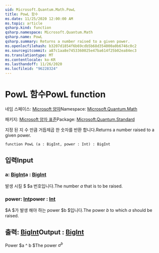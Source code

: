 ```yaml
---
uid: Microsoft.Quantum.Math.PowL
title: PowL 함수
ms.date: 11/25/2020 12:00:00 AM
ms.topic: article
qsharp.kind: function
qsharp.namespace: Microsoft.Quantum.Math
qsharp.name: PowL
qsharp.summary: Returns a number raised to a given power.
ms.openlocfilehash: b3207d1854f6b69cdb5b68d354000a0b6746c0c2
ms.sourcegitcommit: a87c1aa8e7453360025e47ba614f25b02ea84ec3
ms.translationtype: MT
ms.contentlocale: ko-KR
ms.lasthandoff: 11/26/2020
ms.locfileid: "96228324"
---
```

# <a name="powl-function"></a><span data-ttu-id="a84bc-102">PowL 함수</span><span class="sxs-lookup"><span data-stu-id="a84bc-102">PowL function</span></span>

<span data-ttu-id="a84bc-103">네임 스페이스: [Microsoft 양자](xref:Microsoft.Quantum.Math)</span><span class="sxs-lookup"><span data-stu-id="a84bc-103">Namespace: [Microsoft.Quantum.Math](xref:Microsoft.Quantum.Math)</span></span>

<span data-ttu-id="a84bc-104">패키지: [Microsoft 양자 표준](https://nuget.org/packages/Microsoft.Quantum.Standard)</span><span class="sxs-lookup"><span data-stu-id="a84bc-104">Package: [Microsoft.Quantum.Standard](https://nuget.org/packages/Microsoft.Quantum.Standard)</span></span>


<span data-ttu-id="a84bc-105">지정 된 지 수 만큼 거듭제곱 한 숫자를 반환 합니다.</span><span class="sxs-lookup"><span data-stu-id="a84bc-105">Returns a number raised to a given power.</span></span>

```qsharp
function PowL (a : BigInt, power : Int) : BigInt
```


## <a name="input"></a><span data-ttu-id="a84bc-106">입력</span><span class="sxs-lookup"><span data-stu-id="a84bc-106">Input</span></span>

### <a name="a--bigint"></a><span data-ttu-id="a84bc-107">a: [BigInt](xref:microsoft.quantum.lang-ref.bigint)</span><span class="sxs-lookup"><span data-stu-id="a84bc-107">a : [BigInt](xref:microsoft.quantum.lang-ref.bigint)</span></span>

<span data-ttu-id="a84bc-108">발생 시킬 $ $a 번호입니다.</span><span class="sxs-lookup"><span data-stu-id="a84bc-108">The number $a$ that is to be raised.</span></span>


### <a name="power--int"></a><span data-ttu-id="a84bc-109">power: [Int](xref:microsoft.quantum.lang-ref.int)</span><span class="sxs-lookup"><span data-stu-id="a84bc-109">power : [Int](xref:microsoft.quantum.lang-ref.int)</span></span>

<span data-ttu-id="a84bc-110">$A $가 발생 해야 하는 power $b $입니다.</span><span class="sxs-lookup"><span data-stu-id="a84bc-110">The power $b$ to which $a$ should be raised.</span></span>



## <a name="output--bigint"></a><span data-ttu-id="a84bc-111">출력: [BigInt](xref:microsoft.quantum.lang-ref.bigint)</span><span class="sxs-lookup"><span data-stu-id="a84bc-111">Output : [BigInt](xref:microsoft.quantum.lang-ref.bigint)</span></span>

<span data-ttu-id="a84bc-112">Power $a ^ b $</span><span class="sxs-lookup"><span data-stu-id="a84bc-112">The power $a^b$</span></span>